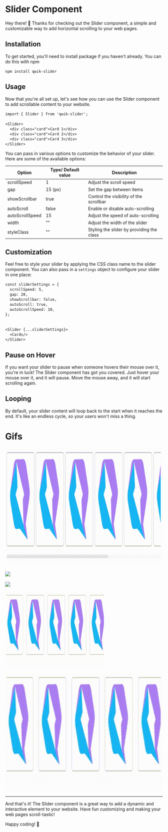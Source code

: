 # Slider Component

Hey there! 👋 Thanks for checking out the Slider component, a simple and customizable way to add horizontal scrolling to your web pages.

## Installation

To get started, you'll need to install package if you haven't already. You can do this with npm

```
npm install qwik-slider
```

## Usage

Now that you're all set up, let's see how you can use the Slider component to add scrollable content to your website.

```
import { Slider } from 'qwik-slider';

<Slider>
  <div class="card">Card 1</div>
  <div class="card">Card 2</div>
  <div class="card">Card 3</div>
</Slider>

```

You can pass in various options to customize the behavior of your slider. Here are some of the available options:

| Option          | Type/ Default value | Description                               |
| --------------- | ------------------- | ----------------------------------------- |
| scrollSpeed     | 1                   | Adjust the scroll speed                   |
| gap             | 15 (px)             | Set the gap between items                 |
| showScrollbar   | true                | Control the visibility of the scrollbar   |
| autoScroll      | false               | Enable or disable auto-scrolling          |
| autoScrollSpeed | 15                  | Adjust the speed of auto-scrolling        |
| width           | ""                  | Adjust the width of the slider            |
| styleClass      | ""                  | Styling the slider by providing the class |

## Customization

Feel free to style your slider by applying the CSS class name to the slider component. You can also pass in a `settings` object to configure your slider in one place:

```
const sliderSettings = {
  scrollSpeed: 5,
  gap: 20,
  showScrollbar: false,
  autoScroll: true,
  autoScrollSpeed: 10,
};


<Slider {...sliderSettings}>
  <Cards/>
</Slider>

```

## Pause on Hover

If you want your slider to pause when someone hovers their mouse over it, you're in luck! The Slider component has got you covered. Just hover your mouse over it, and it will pause. Move the mouse away, and it will start scrolling again.

## Looping

By default, your slider content will loop back to the start when it reaches the end. It's like an endless cycle, so your users won't miss a thing.

# Gifs

![](https://github.com/pheno-agency/qwik-slider/blob/main/src/components/media/1.gif)

![](https://github.com/pheno-agency/qwik-slider/blob/main/src/components/media/2.gif)

![](https://github.com/pheno-agency/qwik-slider/blob/main/src/components/media/3.gif)

![](https://github.com/pheno-agency/qwik-slider/blob/main/src/components/media/4.gif)

<img src="https://github.com/pheno-agency/qwik-slider/blob/main/src/components/media/4.gif" width="1000">

---

And that's it! The Slider component is a great way to add a dynamic and interactive element to your website. Have fun customizing and making your web pages scroll-tastic!

Happy coding! 🚀
